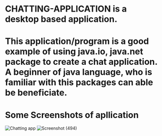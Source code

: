 # CHATTING-APPLICATION  is a desktop based application. 
# This application/program is a good example of using java.io, java.net package to create a chat application. A beginner of java language, who is familiar with this packages can able be beneficiate. 
# Some Screenshots of apllication
![Chatting app](https://user-images.githubusercontent.com/129930782/232307675-4d15529b-cb52-4417-b5bb-5f55836dd1a3.png)
![Screenshot (494)](https://user-images.githubusercontent.com/129930782/232307684-13bd1576-2153-4ca0-ba2b-b2fb1ed0d54b.png)
